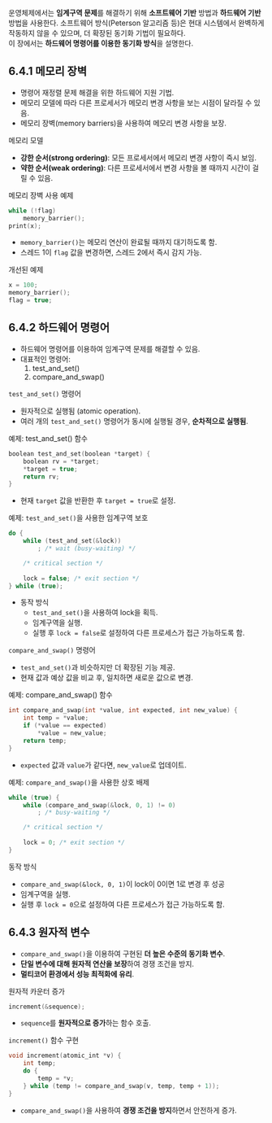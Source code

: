 운영체제에서는 **임계구역 문제**를 해결하기 위해 **소프트웨어 기반** 방법과 **하드웨어 기반** 방법을 사용한다. 소프트웨어 방식(Peterson 알고리즘 등)은 현대 시스템에서 완벽하게 작동하지 않을 수 있으며, 더 확장된 동기화 기법이 필요하다.  
이 장에서는 **하드웨어 명령어를 이용한 동기화 방식**을 설명한다.

## 6.4.1 메모리 장벽
- 명령어 재정렬 문제 해결을 위한 하드웨어 지원 기법.
- 메모리 모델에 따라 다른 프로세서가 메모리 변경 사항을 보는 시점이 달라질 수 있음.
- 메모리 장벽(memory barriers)을 사용하여 메모리 변경 사항을 보장.

메모리 모델
- **강한 순서(strong ordering)**: 모든 프로세서에서 메모리 변경 사항이 즉시 보임.
- **약한 순서(weak ordering)**: 다른 프로세서에서 변경 사항을 볼 때까지 시간이 걸릴 수 있음.

메모리 장벽 사용 예제
``` c
while (!flag)
    memory_barrier();
print(x);

```

- `memory_barrier()`는 메모리 연산이 완료될 때까지 대기하도록 함.
- 스레드 1이 `flag` 값을 변경하면, 스레드 2에서 즉시 감지 가능.

개선된 예제
```c
x = 100;
memory_barrier();
flag = true;
```

## 6.4.2 하드웨어 명령어
- 하드웨어 명령어를 이용하여 임계구역 문제를 해결할 수 있음.
- 대표적인 명령어:
    1. test_and_set()
    2. compare_and_swap()

`test_and_set()` 명령어
- 원자적으로 실행됨 (atomic operation).
- 여러 개의 `test_and_set()` 명령어가 동시에 실행될 경우, **순차적으로 실행됨**.

예제: test_and_set() 함수
```c
boolean test_and_set(boolean *target) {
    boolean rv = *target;
    *target = true;
    return rv;
}

```

- 현재 `target` 값을 반환한 후 `target = true`로 설정.

예제: `test_and_set()`을 사용한 임계구역 보호

```c
do {
    while (test_and_set(&lock))
        ; /* wait (busy-waiting) */

    /* critical section */
    
    lock = false; /* exit section */
} while (true);

```

- 동작 방식
    - `test_and_set()`을 사용하여 lock을 획득.
    - 임계구역을 실행.
    - 실행 후 `lock = false`로 설정하여 다른 프로세스가 접근 가능하도록 함.

`compare_and_swap()` 명령어
- `test_and_set()`과 비슷하지만 더 확장된 기능 제공.
- 현재 값과 예상 값을 비교 후, 일치하면 새로운 값으로 변경.

예제: compare_and_swap() 함수
```c
int compare_and_swap(int *value, int expected, int new_value) {
    int temp = *value;
    if (*value == expected)
        *value = new_value;
    return temp;
}

```

- `expected` 값과 `value`가 같다면, `new_value`로 업데이트.

예제: `compare_and_swap()`을 사용한 상호 배제
```c
while (true) {
    while (compare_and_swap(&lock, 0, 1) != 0)
        ; /* busy-waiting */

    /* critical section */
    
    lock = 0; /* exit section */
}

```

동작 방식
- `compare_and_swap(&lock, 0, 1)`이 lock이 0이면 1로 변경 후 성공
- 임계구역을 실행.
- 실행 후 `lock = 0`으로 설정하여 다른 프로세스가 접근 가능하도록 함.

## 6.4.3 원자적 변수
- `compare_and_swap()`을 이용하여 구현된 **더 높은 수준의 동기화 변수**.
- **단일 변수에 대해 원자적 연산을 보장**하여 경쟁 조건을 방지.
- **멀티코어 환경에서 성능 최적화에 유리**.

원자적 카운터 증가
```c
increment(&sequence);
```

- `sequence`를 **원자적으로 증가**하는 함수 호출.

`increment()` 함수 구현
```c
void increment(atomic_int *v) {
    int temp;
    do {
        temp = *v;
    } while (temp != compare_and_swap(v, temp, temp + 1));
}

```

- `compare_and_swap()`을 사용하여 **경쟁 조건을 방지**하면서 안전하게 증가.